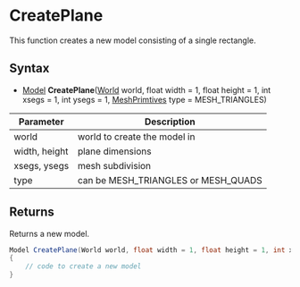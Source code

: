 # CreatePlane

This function creates a new model consisting of a single rectangle.

## Syntax

- [Model](Model.md) **CreatePlane**([World](World.md) world, float width = 1, float height = 1, int xsegs = 1, int ysegs = 1, [MeshPrimtives](MeshPrimtives.md) type = MESH_TRIANGLES)

| Parameter | Description |
|---|---|
| world | world to create the model in |
| width, height | plane dimensions |
| xsegs, ysegs | mesh subdivision |
| type | can be MESH_TRIANGLES or MESH_QUADS |

## Returns

Returns a new model.

```csharp
Model CreatePlane(World world, float width = 1, float height = 1, int xsegs = 1, int ysegs = 1, MeshPrimtives type = MESH_TRIANGLES)
{
    // code to create a new model
}
```